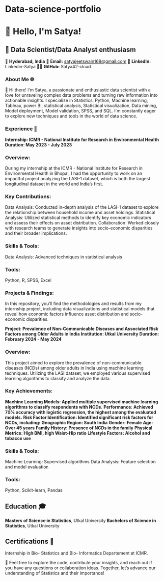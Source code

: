 # Data-science-portfolio
# 👋 Hello, I'm Satya!
## 🚀 Data Scientist/Data Analyst enthusiasm
📍 **Hyderabad, India**
📧 **Email:** satyajeetswain168@gmail.com
🔗 **LinkedIn:** Linkedin-Satya
👨‍💻 **GitHub:** Satya42-cloud

### About Me 🌐
👋 Hi there! I'm Satya, a passionate and enthusiastic data scientist with a love for unraveling complex data problems and turning raw information into actionable insights. I specialize in Statistics, Python, Machine learning, Tableau, power BI, statistical analysis, Statistical visualization, Data mining, Model deployment, Model validation, SPSS, and SQL. I'm constantly eager to explore new techniques and tools in the world of data science.

### Experience 🌟
**Internship: ICMR - National Institute for Research in Environmental Health**
**Duration: May 2023 - July 2023**

### Overview:
During my internship at the ICMR - National Institute for Research in Environmental Health in Bhopal, I had the opportunity to work on an impactful project analyzing the LASI-1 dataset, which is both the largest longitudinal dataset in the world and India’s first.

### Key Contributions:
Data Analysis: Conducted in-depth analysis of the LASI-1 dataset to explore the relationship between household income and asset holdings.
Statistical Analysis: Utilized statistical methods to identify key economic indicators and assess their effects on asset distribution.
Collaboration: Worked closely with research teams to generate insights into socio-economic disparities and their broader implications.

### Skills & Tools:
Data Analysis: Advanced techniques in statistical analysis

### Tools: 
Python, R, SPSS, Excel

### Projects & Findings:
In this repository, you’ll find the methodologies and results from my internship project, including data visualizations and statistical models that reveal how economic factors influence asset distribution and socio-economic disparities.

**Project: Prevalence of Non-Communicable Diseases and Associated Risk Factors among Older Adults in India**
**Institution: Utkal University**
**Duration: February 2024 - May 2024**

### Overview:
This project aimed to explore the prevalence of non-communicable diseases (NCDs) among older adults in India using machine learning techniques. Utilizing the LASI dataset, we employed various supervised learning algorithms to classify and analyze the data.

### Key Achievements:
**Machine Learning Models: Applied multiple supervised machine learning algorithms to classify respondents with NCDs.**
**Performance: Achieved 70% accuracy with logistic regression, the highest among the evaluated models.**
**Risk Factor Identification: Identified significant risk factors for NCDs, including:**
**Geographic Region: South India**
**Gender: Female**
**Age: Over 45 years**
**Family History: Presence of NCDs in the family**
**Physical Metrics: High BMI, high Waist-Hip ratio**
**Lifestyle Factors: Alcohol and tobacco use**
### Skills & Tools:
Machine Learning: Supervised algorithms
Data Analysis: Feature selection and model evaluation
### Tools: 
Python, Scikit-learn, Pandas

## Education 🎓
**Masters of Science in Statistics**, Utkal University
**Bachelors of Science in Statistics**, Utkal University

## Certifications 📜
Internship in Bio- Statistics and Bio- Informatics Departement at ICMR.

🔗 Feel free to explore the code, contribute your insights, and reach out if you have any questions or collaboration ideas. Together, let’s advance our understanding of Statistics and their importance!
